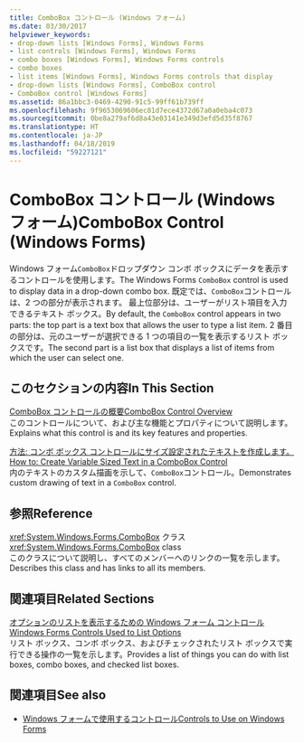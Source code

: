 ```yaml
---
title: ComboBox コントロール (Windows フォーム)
ms.date: 03/30/2017
helpviewer_keywords:
- drop-down lists [Windows Forms], Windows Forms
- list controls [Windows Forms], Windows Forms
- combo boxes [Windows Forms], Windows Forms controls
- combo boxes
- list items [Windows Forms], Windows Forms controls that display
- drop-down lists [Windows Forms], ComboBox control
- ComboBox control [Windows Forms]
ms.assetid: 86a1bbc3-0469-4290-91c5-99ff61b739ff
ms.openlocfilehash: 9f9653069606ec81d7ece4372d67a0a0eba4c073
ms.sourcegitcommit: 0be8a279af6d8a43e03141e349d3efd5d35f8767
ms.translationtype: HT
ms.contentlocale: ja-JP
ms.lasthandoff: 04/18/2019
ms.locfileid: "59227121"
---
```

# <a name="combobox-control-windows-forms"></a><span data-ttu-id="19ddd-102">ComboBox コントロール (Windows フォーム)</span><span class="sxs-lookup"><span data-stu-id="19ddd-102">ComboBox Control (Windows Forms)</span></span>
<span data-ttu-id="19ddd-103">Windows フォーム`ComboBox`ドロップダウン コンボ ボックスにデータを表示するコントロールを使用します。</span><span class="sxs-lookup"><span data-stu-id="19ddd-103">The Windows Forms `ComboBox` control is used to display data in a drop-down combo box.</span></span> <span data-ttu-id="19ddd-104">既定では、`ComboBox`コントロールは、2 つの部分が表示されます。 最上位部分は、ユーザーがリスト項目を入力できるテキスト ボックス。</span><span class="sxs-lookup"><span data-stu-id="19ddd-104">By default, the `ComboBox` control appears in two parts: the top part is a text box that allows the user to type a list item.</span></span> <span data-ttu-id="19ddd-105">2 番目の部分は、元のユーザーが選択できる 1 つの項目の一覧を表示するリスト ボックスです。</span><span class="sxs-lookup"><span data-stu-id="19ddd-105">The second part is a list box that displays a list of items from which the user can select one.</span></span>  
  
## <a name="in-this-section"></a><span data-ttu-id="19ddd-106">このセクションの内容</span><span class="sxs-lookup"><span data-stu-id="19ddd-106">In This Section</span></span>  
 [<span data-ttu-id="19ddd-107">ComboBox コントロールの概要</span><span class="sxs-lookup"><span data-stu-id="19ddd-107">ComboBox Control Overview</span></span>](combobox-control-overview-windows-forms.md)  
 <span data-ttu-id="19ddd-108">このコントロールについて、および主な機能とプロパティについて説明します。</span><span class="sxs-lookup"><span data-stu-id="19ddd-108">Explains what this control is and its key features and properties.</span></span>  
  
 [<span data-ttu-id="19ddd-109">方法: コンボ ボックス コントロールにサイズ設定されたテキストを作成します。</span><span class="sxs-lookup"><span data-stu-id="19ddd-109">How to: Create Variable Sized Text in a ComboBox Control</span></span>](how-to-create-variable-sized-text-in-a-combobox-control.md)  
 <span data-ttu-id="19ddd-110">内のテキストのカスタム描画を示して、`ComboBox`コントロール。</span><span class="sxs-lookup"><span data-stu-id="19ddd-110">Demonstrates custom drawing of text in a `ComboBox` control.</span></span>  
  
## <a name="reference"></a><span data-ttu-id="19ddd-111">参照</span><span class="sxs-lookup"><span data-stu-id="19ddd-111">Reference</span></span>  
 <span data-ttu-id="19ddd-112"><xref:System.Windows.Forms.ComboBox> クラス</span><span class="sxs-lookup"><span data-stu-id="19ddd-112"><xref:System.Windows.Forms.ComboBox> class</span></span>  
 <span data-ttu-id="19ddd-113">このクラスについて説明し、すべてのメンバーへのリンクの一覧を示します。</span><span class="sxs-lookup"><span data-stu-id="19ddd-113">Describes this class and has links to all its members.</span></span>  
  
## <a name="related-sections"></a><span data-ttu-id="19ddd-114">関連項目</span><span class="sxs-lookup"><span data-stu-id="19ddd-114">Related Sections</span></span>  
 [<span data-ttu-id="19ddd-115">オプションのリストを表示するための Windows フォーム コントロール</span><span class="sxs-lookup"><span data-stu-id="19ddd-115">Windows Forms Controls Used to List Options</span></span>](windows-forms-controls-used-to-list-options.md)  
 <span data-ttu-id="19ddd-116">リスト ボックス、コンボ ボックス、およびチェックされたリスト ボックスで実行できる操作の一覧を示します。</span><span class="sxs-lookup"><span data-stu-id="19ddd-116">Provides a list of things you can do with list boxes, combo boxes, and checked list boxes.</span></span>  
  
## <a name="see-also"></a><span data-ttu-id="19ddd-117">関連項目</span><span class="sxs-lookup"><span data-stu-id="19ddd-117">See also</span></span>

- [<span data-ttu-id="19ddd-118">Windows フォームで使用するコントロール</span><span class="sxs-lookup"><span data-stu-id="19ddd-118">Controls to Use on Windows Forms</span></span>](controls-to-use-on-windows-forms.md)
